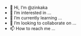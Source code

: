 - 👋 Hi, I’m @zinkaka
- 👀 I’m interested in ...
- 🌱 I’m currently learning ...
- 💞️ I’m looking to collaborate on ...
- 📫 How to reach me ...

<!---
zinkaka/zinkaka is a ✨ special ✨ repository because its `README.md` (this file) appears on your GitHub profile.
You can click the Preview link to take a look at your changes.
--->
